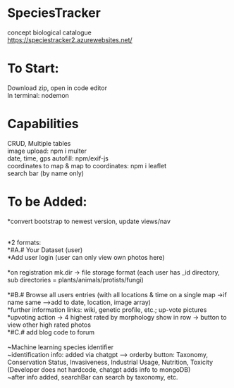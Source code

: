 # SpeciesTracker
concept biological catalogue <br>
https://speciestracker2.azurewebsites.net/

# To Start: <br>
Download zip, open in code editor <br>
In terminal: nodemon

# Capabilities <br>
CRUD, Multiple tables <br>
image upload: npm i multer <br>
date, time, gps autofill: npm/exif-js <br>
coordinates to map & map to coordinates: npm i leaflet <br>
search bar (by name only) <br>

# To be Added: <br>
*convert bootstrap to newest version, update views/nav <br>
<br>

*2 formats: <br>
*#A.# Your Dataset (user)<br>
*Add user login (user can only view own photos here)<br>  
*on registration mk.dir -> file storage format (each user has _id directory, sub directories =  plants/animals/protists/fungi)<br>  
*#B.# Browse all users entries (with all locations & time on a single map ->if name same -->add to date, location, image array)<br>
*further information links: wiki, genetic profile, etc.; up-vote pictures <br>
*upvoting action -> 4 highest rated by morphology show in row -> button to view other high rated photos <br>
*#C.# add blog code to forum <br>
<br>
~Machine learning species identifier <br>
~identification info: added via chatgpt --> orderby button: Taxonomy, Conservation Status, Invasiveness, Industrial Usage, Nutrition, Toxicity (Developer does not hardcode, chatgpt adds info to mongoDB) <br>
~after info added, searchBar can search by taxonomy, etc.


